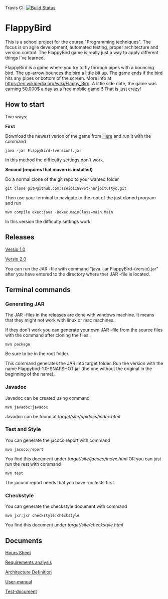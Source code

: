 Travis CI: [![Build Status](https://travis-ci.org/Tseipii89/ot-harjoitustyo.svg?branch=master)](https://travis-ci.org/Tseipii89/ot-harjoitustyo)

# FlappyBird #

This is a school project for the course "Programming techniques". The focus is on agile development, automated testing, proper architecture and version control. The FlappyBird game is really just a way to apply different things I've learned.

FlappyBird is a game where you try to fly through pipes with a bouncing bird. The up-arrow bounces the bird a little bit up. The game ends if the bird hits any pipes or bottom of the screen. More info at <https://en.wikipedia.org/wiki/Flappy_Bird>. A little side note, the game was earning 50,000$ a day as a free mobile game!!! That is just crazy!

## How to start ##

Two ways:

**First**

Download the newest verion of the game from [Here](https://github.com/Tseipii89/ot-harjoitustyo/releases) and run it with the command 

```
java -jar FlappyBird-(version).jar
```

In this method the difficulty settings don't work.

**Second (requires that maven is installed)**

Do a normal clone of the git repo to your wanted folder 

```
git clone git@github.com:Tseipii89/ot-harjoitustyo.git
```


Then use your terminal to navigate to the root of the just cloned program and run

```
mvn compile exec:java -Dexec.mainClass=main.Main
```

In this version the difficulty settings work.

## Releases ##

[Versio 1.0](https://github.com/Tseipii89/ot-harjoitustyo/releases/tag/Viikko5)

[Versio 2.0](https://github.com/Tseipii89/ot-harjoitustyo/releases/tag/Viikko6)

You can run the JAR -file with command "java -jar FlappyBird-(versio).jar" after you have entered to the directory where ther JAR -file is located.


## Terminal commands

### Generating JAR

The JAR -files in the releases are done with windows machine. It means that they might not work with linux or mac machines. 

If they don't work you can generate your own JAR -file from the source files with the command after cloning the files.

```
mvn package
```

Be sure to be in the root folder.

This command generates the JAR into target folder. Run the version with the name Flappybird-1.0-SNAPSHOT.jar (the one without the original in the beginning of the name).

### Javadoc ###

Javadoc can be created using command 
```
mvn javadoc:javadoc
```
Javadoc can be found at *target/site/apidocs/index.html*

### Test and Style ###

You can generate the jacoco report with command 
```
mvn jacoco:report
```
You find this document under *target/site/jacoco/index.html* OR you can just run the rest with command 
```
mvn test
```
The jacoco report needs that you have run tests first.

### Checkstyle

You can generate the checkstyle document with command 
```
mvn jxr:jxr checkstyle:checkstyle
```
You find this document under *target/site/checkstyle.html*

## Documents ##

[Hours Sheet](/documents/hourSheet.md)

[Requirements analysis](/documents/Requirements.md)

[Architecture Definition](/documents/architectureDefinition.md)

[User-manual](/documents/user-manual.md)

[Test-document](/documents/test-document.md)




